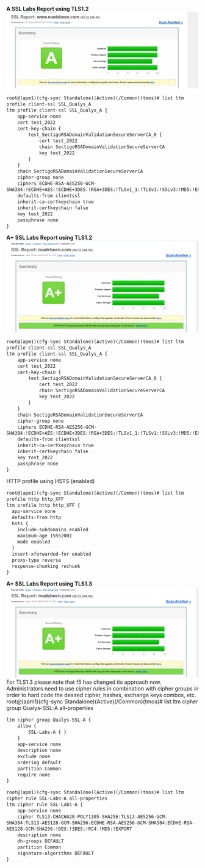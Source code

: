 **A SSL Labs Report using TLS1.2**
![](./images/A-SSL-Labs.PNG)
```
root@(apm1)(cfg-sync Standalone)(Active)(/Common)(tmos)# list ltm profile client-ssl SSL_Qualys_A
ltm profile client-ssl SSL_Qualys_A {
    app-service none
    cert test_2022
    cert-key-chain {
        test_SectigoRSADomainValidationSecureServerCA_0 {
            cert test_2022
            chain SectigoRSADomainValidationSecureServerCA
            key test_2022
        }
    }
    chain SectigoRSADomainValidationSecureServerCA
    cipher-group none
    ciphers ECDHE-RSA-AES256-GCM-SHA384:!ECDHE+AES:!ECDHE+3DES:!RSA+3DES:!TLSv1_1:!TLSv1:!SSLv3:!MD5:!EXPORT:!RC4
    defaults-from clientssl
    inherit-ca-certkeychain true
    inherit-certkeychain false
    key test_2022
    passphrase none
}
```

**A+ SSL Labs Report using TLS1.2**
![](./images/A+SSL-Labs.PNG)
```
root@(apm1)(cfg-sync Standalone)(Active)(/Common)(tmos)# list ltm profile client-ssl SSL_Qualys_A
ltm profile client-ssl SSL_Qualys_A {
    app-service none
    cert test_2022
    cert-key-chain {
        test_SectigoRSADomainValidationSecureServerCA_0 {
            cert test_2022
            chain SectigoRSADomainValidationSecureServerCA
            key test_2022
        }
    }
    chain SectigoRSADomainValidationSecureServerCA
    cipher-group none
    ciphers ECDHE-RSA-AES256-GCM-SHA384:!ECDHE+AES:!ECDHE+3DES:!RSA+3DES:!TLSv1_1:!TLSv1:!SSLv3:!MD5:!EXPORT:!RC4
    defaults-from clientssl
    inherit-ca-certkeychain true
    inherit-certkeychain false
    key test_2022
    passphrase none
}
```
HTTP profile using HSTS (enabled)
```
root@(apm1)(cfg-sync Standalone)(Active)(/Common)(tmos)# list ltm profile http http_XFF
ltm profile http http_XFF {
  app-service none
  defaults-from http
  hsts {
    include-subdomains enabled
    maximum-age 15552001
    mode enabled
  }
  insert-xforwarded-for enabled
  proxy-type reverse
  response-chunking rechunk
}
```

**A+ SSL Labs Report using TLS1.3**
![](./images/A+SSL-Labs.PNG)
For TLS1.3 please note that f5 has changed its approach now. Administrators need to use cipher rules in combination with cipher groups in order to hard code the desired cipher, hashes, exchange keys combos, etc. 
root@(apm1)(cfg-sync Standalone)(Active)(/Common)(tmos)# list ltm cipher group Qualys-SSL-A all-properties
```
ltm cipher group Qualys-SSL-A {
    allow {
        SSL-Labs-A { }
    }
    app-service none
    description none
    exclude none
    ordering default
    partition Common
    require none
}
```
```
root@(apm1)(cfg-sync Standalone)(Active)(/Common)(tmos)# list ltm cipher rule SSL-Labs-A all-properties
ltm cipher rule SSL-Labs-A {
    app-service none
    cipher TLS13-CHACHA20-POLY1305-SHA256:TLS13-AES256-GCM-SHA384:TLS13-AES128-GCM-SHA256:ECDHE-RSA-AES256-GCM-SHA384:ECDHE-RSA-AES128-GCM-SHA256:!DES:!3DES:!RC4:!MD5:!EXPORT
    description none
    dh-groups DEFAULT
    partition Common
    signature-algorithms DEFAULT
}
```
